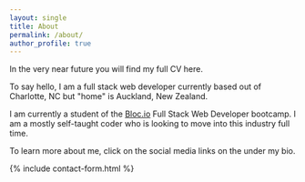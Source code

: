 ```yaml
---
layout: single
title: About
permalink: /about/
author_profile: true
---
```


In the very near future you will find my full CV here.

To say hello, I am a full stack web developer currently based out of Charlotte, NC but "home" is Auckland, New Zealand.

I am currently a student of the [Bloc.io](http://bloc.io) Full Stack Web Developer bootcamp. I am a mostly self-taught coder who is looking to move into this industry full time.

To learn more about me, click on the social media links on the under my bio.

{% include contact-form.html %}
